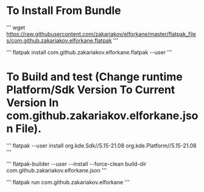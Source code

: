 # To Install From Bundle

''' wget https://raw.githubusercontent.com/zakariakov/elforkane/master/flatpak_files/com.github.zakariakov.elforkane.flatpak '''

''' flatpak install com.github.zakariakov.elforkane.flatpak --user '''


# To Build and test (Change runtime Platform/Sdk Version To Current Version In com.github.zakariakov.elforkane.json File).

''' flatpak --user install org.kde.Sdk//5.15-21.08 org.kde.Platform//5.15-21.08  ''' 

''' flatpak-builder --user --install --force-clean build-dir com.github.zakariakov.elforkane.json '''

''' flatpak run com.github.zakariakov.elforkane '''
